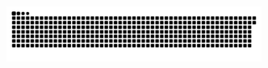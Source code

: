 <picture>
  <source media="(prefers-color-scheme: dark)" srcset="https://raw.githubusercontent.com/MarineHakobyan/MarineHakobyan/d2a8e4e1bf7027b7f69d014610fba5f00fb7786e/github-contribution-grid-snake-dark.svg" />
  <source media="(prefers-color-scheme: light)" srcset="https://raw.githubusercontent.com/MarineHakobyan/MarineHakobyan/d2a8e4e1bf7027b7f69d014610fba5f00fb7786e/github-contribution-grid-snake.svg" />
  <img alt="github-snake" src="https://raw.githubusercontent.com/MarineHakobyan/MarineHakobyan/d2a8e4e1bf7027b7f69d014610fba5f00fb7786e/github-contribution-grid-snake-dark.svg" />
</picture>

